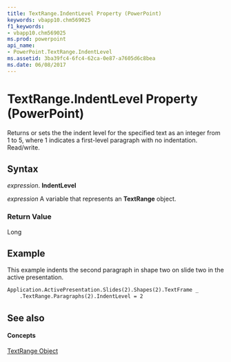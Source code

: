 ```yaml
---
title: TextRange.IndentLevel Property (PowerPoint)
keywords: vbapp10.chm569025
f1_keywords:
- vbapp10.chm569025
ms.prod: powerpoint
api_name:
- PowerPoint.TextRange.IndentLevel
ms.assetid: 3ba39fc4-6fc4-62ca-0e87-a7605d6c8bea
ms.date: 06/08/2017
---
```



# TextRange.IndentLevel Property (PowerPoint)

Returns or sets the the indent level for the specified text as an integer from 1 to 5, where 1 indicates a first-level paragraph with no indentation. Read/write.


## Syntax

 _expression_. **IndentLevel**

 _expression_ A variable that represents an **TextRange** object.


### Return Value

Long


## Example

This example indents the second paragraph in shape two on slide two in the active presentation.


```vb
Application.ActivePresentation.Slides(2).Shapes(2).TextFrame _
    .TextRange.Paragraphs(2).IndentLevel = 2
```


## See also


#### Concepts


[TextRange Object](PowerPoint.TextRange.md)

